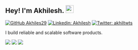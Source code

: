 ## Hey! I'm Akhilesh. <img src="https://media.giphy.com/media/hvRJCLFzcasrR4ia7z/giphy.gif" width="25px">

[![GitHub Akhiles29](https://img.shields.io/github/followers/Akhilesh29?label=follow&style=social)](https://github.com/Akhilesh29)
[![Linkedin: Akhilesh](https://img.shields.io/badge/-Akhilesh%20Meena-blue?style=flat-square&logo=Linkedin&logoColor=white&link=https://www.linkedin.com/in/akhilesh-kumar-meena-459640201/)](https://www.linkedin.com/in/akhilesh-kumar-meena-459640201/)
[![Twitter: akhiltwts](https://img.shields.io/twitter/follow/akhiltwts?style=social)](https://twitter.com/akhiltwts)

I build reliable and scalable software products.

![](https://github-profile-summary-cards.vercel.app/api/cards/profile-details?username=Akhilesh29&theme=solarized)
![](https://github-profile-summary-cards.vercel.app/api/cards/stats?username=Akhilesh29&theme=solarized)
![](https://github-profile-summary-cards.vercel.app/api/cards/productive-time?username=Akhilesh29&theme=solarized)
